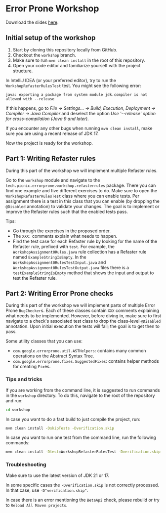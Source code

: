 # Error Prone Workshop

Download the slides [here][eps-workshop-slides].

## Initial setup of the workshop

1. Start by cloning this repository locally from GitHub.
2. Checkout the `workshop` branch.
3. Make sure to run `mvn clean install` in the root of this repository.
4. Open your code editor and familiarize yourself with the project structure.

In IntelliJ IDEA (or your preferred editor), try to run the
`WorkshopRefasterRulesTest` test. You might see the following error:

```
java: exporting a package from system module jdk.compiler is not allowed with --release
```

If this happens, go to _File -> Settings... -> Build, Execution, Deployment ->
Compiler -> Java Compiler_ and deselect the option _Use '--release' option for
cross-compilation (Java 9 and later)_.

If you encounter any other bugs when running `mvn clean install`, make sure you
are using a recent release of JDK 17.

Now the project is ready for the workshop.

## Part 1: Writing Refaster rules

During this part of the workshop we will implement multiple Refaster rules.

Go to the `workshop` module and navigate to the
`tech.picnic.errorprone.workshop.refasterrules` package. There you can find one
example and five different exercises to do. Make sure to open the
`WorkshopRefasterRulesTest` class where you can enable tests. Per assignment
there is a test in this class that you can enable (by dropping the `@Disabled`
annotation) to validate your changes. The goal is to implement or improve the
Refaster rules such that the enabled tests pass.

Tips:

* Go through the exercises in the proposed order.
* The `XXX:` comments explain what needs to happen.
* Find the test case for each Refaster rule by looking for the name of the
  Refaster rule, prefixed with `test`. For example, the
  `WorkshopAssignment0Rules.java` rule collection has a Refaster rule named
  `ExampleStringIsEmpty`. In the `WorkshopAssignment0RulesTestInput.java` and
  `WorkshopAssignment0RulesTestOutput.java` files there is a
  `testExampleStringIsEmpty` method that shows the input and output to test the
  Refaster rule.

## Part 2: Writing Error Prone checks

During this part of the workshop we will implement parts of multiple Error
Prone `BugChecker`s. Each of these classes contain `XXX` comments explaining
what needs to be implemented. However, before diving in, make sure to first
navigate to a check's associated test class to drop the class-level `@Disabled`
annotation. Upon initial execution the tests will fail; the goal is to get then
to pass.

Some utility classes that you can use:

* `com.google.errorprone.util.ASTHelpers`: contains many common operations on
  the Abstract Syntax Tree.
* `com.google.errorprone.fixes.SuggestedFixes`: contains helper methods for
  creating `Fix`es.

### Tips and tricks

If you are working from the command line, it is suggested to run commands in
the `workshop` directory. To do this, navigate to the root of the repository
and run:

```bash
cd workshop
```

In case you want to do a fast build to just compile the project, run:

```bash
mvn clean install -DskipTests -Dverification.skip
```

In case you want to run one test from the command line, run the following
commands:

```bash
mvn clean install -Dtest=WorkshopRefasterRulesTest -Dverification.skip
```

### Troubleshooting

Make sure to use the latest version of JDK 21 or 17.

In some specific cases the `-Dverification.skip` is not correctly processed. In
that case, use `-D"verification.skip"`.

In case there is an error mentioning the `BetaApi` check, please rebuild or try
to `Reload All Maven projects`.


[eps-github]: https://github.com/PicnicSupermarket/error-prone-support

[eps-workshop-slides]: https://docs.google.com/presentation/d/1XQJohAUGSmDyOywJCZWZBjmsRRt1FQ5ykE0F-NaY6Lo/edit?usp=sharing
